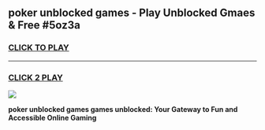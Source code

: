 
## poker unblocked games - Play Unblocked Gmaes & Free #5oz3a
<h3>
<a href="https://news.freeplayer.one?title=poker_unblocked_games&ref=03M">CLICK TO PLAY</a></h3>
<hr>

<h3>
<a href="https://news.freeplayer.one?title=poker_unblocked_games&ref=03M">CLICK 2 PLAY</a>
  
</h3>

<a href="https://news.freeplayer.one?title=poker_unblocked_games&ref=03M"><img src="https://clearcache.store/games.png"></a>


**poker unblocked games games unblocked: Your Gateway to Fun and Accessible Online Gaming**
